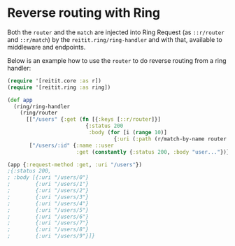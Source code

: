 # Reverse routing with Ring

Both the `router` and the `match` are injected into Ring Request (as `::r/router` and `::r/match`) by the `reitit.ring/ring-handler` and with that, available to middleware and endpoints.

Below is an example how to use the `router` to do reverse routing from a ring handler:

```clj
(require '[reitit.core :as r])
(require '[reitit.ring :as ring])

(def app
  (ring/ring-handler
    (ring/router
      [["/users" {:get (fn [{:keys [::r/router]}]
                         {:status 200
                          :body (for [i (range 10)]
                                  {:uri (:path (r/match-by-name router ::user {:id i}))})})}]
       ["/users/:id" {:name ::user
                      :get (constantly {:status 200, :body "user..."})}]])))

(app {:request-method :get, :uri "/users"})
;{:status 200,
; :body [{:uri "/users/0"}
;        {:uri "/users/1"}
;        {:uri "/users/2"}
;        {:uri "/users/3"}
;        {:uri "/users/4"}
;        {:uri "/users/5"}
;        {:uri "/users/6"}
;        {:uri "/users/7"}
;        {:uri "/users/8"}
;        {:uri "/users/9"}]}
```
